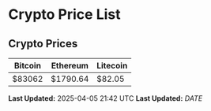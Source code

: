 # Crypto Price List

## Crypto Prices
| Bitcoin | Ethereum | Litecoin |
| ------- | -------- | -------- |
| $83062 | $1790.64 | $82.05 |
**Last Updated:** 2025-04-05 21:42 UTC
**Last Updated:** $DATE$
